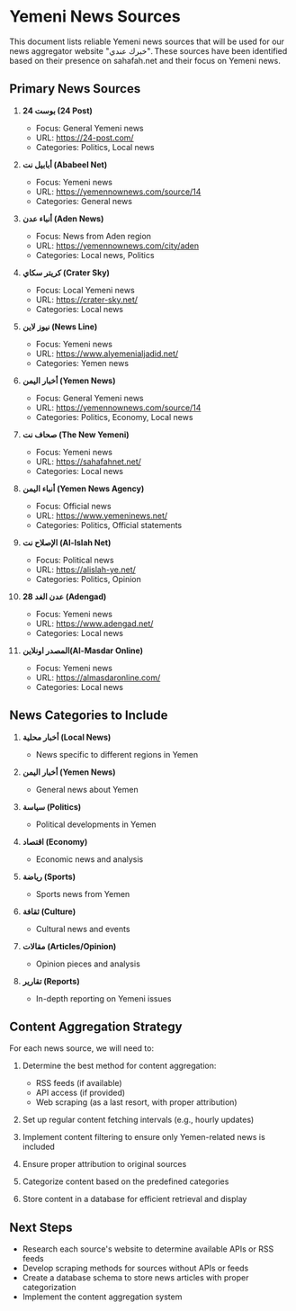 # Yemeni News Sources

This document lists reliable Yemeni news sources that will be used for our news aggregator website "خبرك عندي". These sources have been identified based on their presence on sahafah.net and their focus on Yemeni news.

## Primary News Sources

1. **24 بوست (24 Post)**
   - Focus: General Yemeni news
   - URL: https://24-post.com/
   - Categories: Politics, Local news

2. **أبابيل نت (Ababeel Net)**
   - Focus: Yemeni news
   - URL: https://yemennownews.com/source/14
   - Categories: General news

3. **أنباء عدن (Aden News)**
   - Focus: News from Aden region
   - URL: https://yemennownews.com/city/aden
   - Categories: Local news, Politics

4. **كريتر سكاي (Crater Sky)**
   - Focus: Local Yemeni news
   - URL: https://crater-sky.net/
   - Categories: Local news

5. **نيوز لاين (News Line)**
   - Focus: Yemeni news
   - URL: https://www.alyemenialjadid.net/
   - Categories: Yemen news

6. **أخبار اليمن (Yemen News)**
   - Focus: General Yemeni news
   - URL: https://yemennownews.com/source/14
   - Categories: Politics, Economy, Local news

7. **صحاف نت (The New Yemeni)**
   - Focus: Yemeni news
   - URL: https://sahafahnet.net/
   - Categories: Local news

8. **أنباء اليمن (Yemen News Agency)**
   - Focus: Official news
   - URL: https://www.yemeninews.net/
   - Categories: Politics, Official statements

9. **الإصلاح نت (Al-Islah Net)**
   - Focus: Political news
   - URL: https://alislah-ye.net/
   - Categories: Politics, Opinion

10. **عدن الغد 28 (Adengad)**
    - Focus: Yemeni news
    - URL: https://www.adengad.net/
    - Categories: Local news
11. **المصدر اونلاين(Al-Masdar Online)**
    - Focus: Yemeni news
    - URL: https://almasdaronline.com/
    - Categories: Local news
## News Categories to Include

1. **أخبار محلية (Local News)**
   - News specific to different regions in Yemen

2. **أخبار اليمن (Yemen News)**
   - General news about Yemen

3. **سياسة (Politics)**
   - Political developments in Yemen

4. **اقتصاد (Economy)**
   - Economic news and analysis

5. **رياضة (Sports)**
   - Sports news from Yemen

6. **ثقافة (Culture)**
   - Cultural news and events

7. **مقالات (Articles/Opinion)**
   - Opinion pieces and analysis

8. **تقارير (Reports)**
   - In-depth reporting on Yemeni issues

## Content Aggregation Strategy

For each news source, we will need to:

1. Determine the best method for content aggregation:
   - RSS feeds (if available)
   - API access (if provided)
   - Web scraping (as a last resort, with proper attribution)

2. Set up regular content fetching intervals (e.g., hourly updates)

3. Implement content filtering to ensure only Yemen-related news is included

4. Ensure proper attribution to original sources

5. Categorize content based on the predefined categories

6. Store content in a database for efficient retrieval and display

## Next Steps

- Research each source's website to determine available APIs or RSS feeds
- Develop scraping methods for sources without APIs or feeds
- Create a database schema to store news articles with proper categorization
- Implement the content aggregation system
